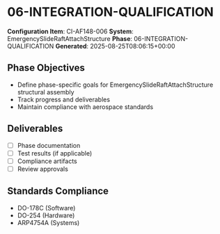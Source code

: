 # 06-INTEGRATION-QUALIFICATION

**Configuration Item**: CI-AF148-006
**System**: EmergencySlideRaftAttachStructure
**Phase**: 06-INTEGRATION-QUALIFICATION
**Generated**: 2025-08-25T08:06:15+00:00

## Phase Objectives
- Define phase-specific goals for EmergencySlideRaftAttachStructure structural assembly
- Track progress and deliverables
- Maintain compliance with aerospace standards

## Deliverables
- [ ] Phase documentation
- [ ] Test results (if applicable)
- [ ] Compliance artifacts
- [ ] Review approvals

## Standards Compliance
- DO-178C (Software)
- DO-254 (Hardware)
- ARP4754A (Systems)

